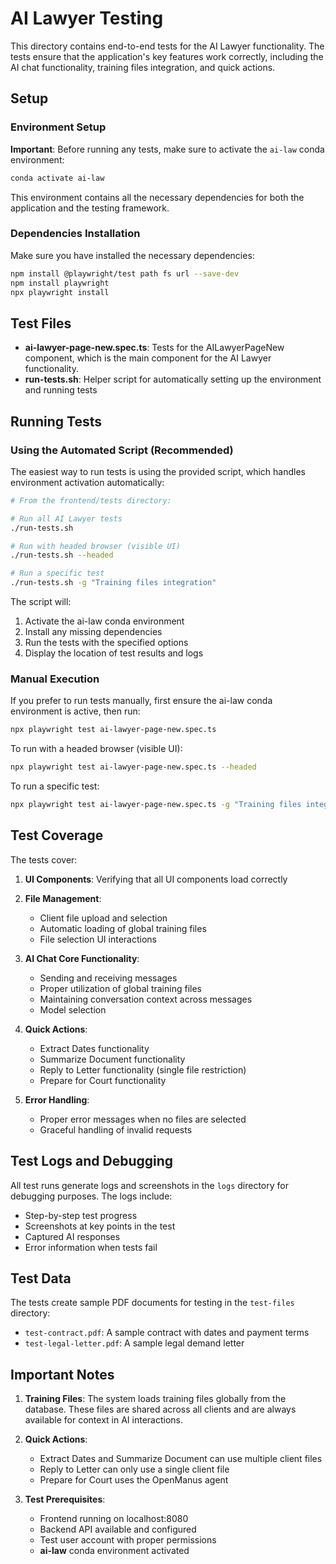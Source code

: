# AI Lawyer Testing

This directory contains end-to-end tests for the AI Lawyer functionality. The tests ensure that the application's key features work correctly, including the AI chat functionality, training files integration, and quick actions.

## Setup

### Environment Setup

**Important**: Before running any tests, make sure to activate the `ai-law` conda environment:

```bash
conda activate ai-law
```

This environment contains all the necessary dependencies for both the application and the testing framework.

### Dependencies Installation

Make sure you have installed the necessary dependencies:

```bash
npm install @playwright/test path fs url --save-dev
npm install playwright
npx playwright install
```

## Test Files

- **ai-lawyer-page-new.spec.ts**: Tests for the AILawyerPageNew component, which is the main component for the AI Lawyer functionality.
- **run-tests.sh**: Helper script for automatically setting up the environment and running tests

## Running Tests

### Using the Automated Script (Recommended)

The easiest way to run tests is using the provided script, which handles environment activation automatically:

```bash
# From the frontend/tests directory:

# Run all AI Lawyer tests
./run-tests.sh

# Run with headed browser (visible UI)
./run-tests.sh --headed

# Run a specific test
./run-tests.sh -g "Training files integration"
```

The script will:
1. Activate the ai-law conda environment
2. Install any missing dependencies
3. Run the tests with the specified options
4. Display the location of test results and logs

### Manual Execution

If you prefer to run tests manually, first ensure the ai-law conda environment is active, then run:

```bash
npx playwright test ai-lawyer-page-new.spec.ts
```

To run with a headed browser (visible UI):

```bash
npx playwright test ai-lawyer-page-new.spec.ts --headed
```

To run a specific test:

```bash
npx playwright test ai-lawyer-page-new.spec.ts -g "Training files integration with AI chat"
```

## Test Coverage

The tests cover:

1. **UI Components**: Verifying that all UI components load correctly
2. **File Management**: 
   - Client file upload and selection
   - Automatic loading of global training files
   - File selection UI interactions

3. **AI Chat Core Functionality**:
   - Sending and receiving messages
   - Proper utilization of global training files
   - Maintaining conversation context across messages
   - Model selection

4. **Quick Actions**:
   - Extract Dates functionality
   - Summarize Document functionality
   - Reply to Letter functionality (single file restriction)
   - Prepare for Court functionality

5. **Error Handling**:
   - Proper error messages when no files are selected
   - Graceful handling of invalid requests

## Test Logs and Debugging

All test runs generate logs and screenshots in the `logs` directory for debugging purposes. The logs include:

- Step-by-step test progress
- Screenshots at key points in the test
- Captured AI responses
- Error information when tests fail

## Test Data

The tests create sample PDF documents for testing in the `test-files` directory:

- `test-contract.pdf`: A sample contract with dates and payment terms
- `test-legal-letter.pdf`: A sample legal demand letter

## Important Notes

1. **Training Files**: The system loads training files globally from the database. These files are shared across all clients and are always available for context in AI interactions.

2. **Quick Actions**:
   - Extract Dates and Summarize Document can use multiple client files
   - Reply to Letter can only use a single client file
   - Prepare for Court uses the OpenManus agent

3. **Test Prerequisites**:
   - Frontend running on localhost:8080
   - Backend API available and configured
   - Test user account with proper permissions
   - **ai-law** conda environment activated 